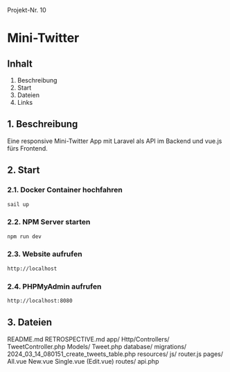 Projekt-Nr. 10
# Mini-Twitter

## Inhalt
1. Beschreibung
2. Start
3. Dateien
4. Links

## 1. Beschreibung
Eine responsive Mini-Twitter App mit Laravel als API im Backend und vue.js fürs Frontend.

## 2. Start
### 2.1. Docker Container hochfahren
```bash
sail up
```

### 2.2. NPM Server starten
```bash
npm run dev
```

### 2.3. Website aufrufen
```bash
http://localhost
```

### 2.4. PHPMyAdmin aufrufen
```bash
http://localhost:8080
```
## 3. Dateien
README.md
RETROSPECTIVE.md
app/
  Http/Controllers/
    TweetController.php
  Models/
    Tweet.php
database/
  migrations/
    2024_03_14_080151_create_tweets_table.php
resources/
  js/
    router.js
    pages/
      All.vue
      New.vue
      Single.vue
      (Edit.vue)
routes/
  api.php
